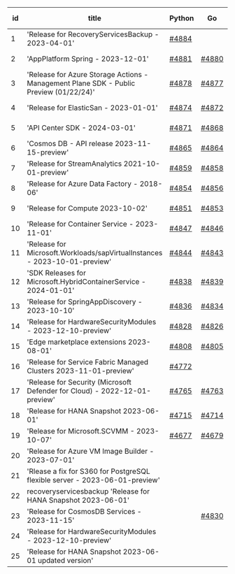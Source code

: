 | id | title | Python | Go | Java | Js | created date | target date | status |
| ------ | ------ | ------ | ------ | ------ | ------ | ------ | ------ | :-----: |
| 1 | 'Release for RecoveryServicesBackup - 2023-04-01'  | [#4884](https://github.com/Azure/sdk-release-request/issues/4884)  |  |  |  | 01-10 | 01-26 |  |
| 2 | 'AppPlatform Spring - 2023-12-01'  | [#4881](https://github.com/Azure/sdk-release-request/issues/4881)  | [#4880](https://github.com/Azure/sdk-release-request/issues/4880)  | [#4883](https://github.com/Azure/sdk-release-request/issues/4883)  | [#4882](https://github.com/Azure/sdk-release-request/issues/4882)  | 01-10 | 01-26 | Hold on by JS/Python/ |
| 3 | 'Release for Azure Storage Actions - Management Plane SDK - Public Preview (01/22/24)'  | [#4878](https://github.com/Azure/sdk-release-request/issues/4878)  | [#4877](https://github.com/Azure/sdk-release-request/issues/4877)  | [#4879](https://github.com/Azure/sdk-release-request/issues/4879)  | [#4876](https://github.com/Azure/sdk-release-request/issues/4876)  | 01-09 | 01-26 | Hold on by JS/Python/ |
| 4 | 'Release for ElasticSan - 2023-01-01'  | [#4874](https://github.com/Azure/sdk-release-request/issues/4874)  | [#4872](https://github.com/Azure/sdk-release-request/issues/4872)  | [#4875](https://github.com/Azure/sdk-release-request/issues/4875)  | [#4873](https://github.com/Azure/sdk-release-request/issues/4873)  | 01-09 | 01-26 | Hold on by JS/Python/ |
| 5 | 'API Center SDK - 2024-03-01'  | [#4871](https://github.com/Azure/sdk-release-request/issues/4871)  | [#4868](https://github.com/Azure/sdk-release-request/issues/4868)  | [#4869](https://github.com/Azure/sdk-release-request/issues/4869)  | [#4870](https://github.com/Azure/sdk-release-request/issues/4870)  | 01-08 | 01-26 | Hold on by JS/Java/Go/Python/ |
| 6 | 'Cosmos DB - API release 2023-11-15-preview'  | [#4865](https://github.com/Azure/sdk-release-request/issues/4865)  | [#4864](https://github.com/Azure/sdk-release-request/issues/4864)  | [#4863](https://github.com/Azure/sdk-release-request/issues/4863)  | [#4866](https://github.com/Azure/sdk-release-request/issues/4866)  | 01-06 | 01-26 | Hold on by JS/ |
| 7 | 'Release for StreamAnalytics 2021-10-01-preview'  | [#4859](https://github.com/Azure/sdk-release-request/issues/4859)  | [#4858](https://github.com/Azure/sdk-release-request/issues/4858)  | [#4860](https://github.com/Azure/sdk-release-request/issues/4860)  | [#4861](https://github.com/Azure/sdk-release-request/issues/4861)  | 12-27 | 01-26 | Hold on by JS/ |
| 8 | 'Release for Azure Data Factory - 2018-06'  | [#4854](https://github.com/Azure/sdk-release-request/issues/4854)  | [#4856](https://github.com/Azure/sdk-release-request/issues/4856)  | [#4857](https://github.com/Azure/sdk-release-request/issues/4857)  | [#4855](https://github.com/Azure/sdk-release-request/issues/4855)  | 12-27 | 01-26 |  |
| 9 | 'Release for Compute 2023-10-02'  | [#4851](https://github.com/Azure/sdk-release-request/issues/4851)  | [#4853](https://github.com/Azure/sdk-release-request/issues/4853)  | [#4850](https://github.com/Azure/sdk-release-request/issues/4850)  | [#4852](https://github.com/Azure/sdk-release-request/issues/4852)  | 12-26 | 01-26 |  |
| 10 | 'Release for Container Service - 2023-11-01'  | [#4847](https://github.com/Azure/sdk-release-request/issues/4847)  | [#4846](https://github.com/Azure/sdk-release-request/issues/4846)  | [#4848](https://github.com/Azure/sdk-release-request/issues/4848)  | [#4849](https://github.com/Azure/sdk-release-request/issues/4849)  | 12-21 | 01-26 | Hold on by JS/Java/Go/Python/ |
| 11 | 'Release for Microsoft.Workloads/sapVirtualInstances - 2023-10-01-preview'  | [#4844](https://github.com/Azure/sdk-release-request/issues/4844)  | [#4843](https://github.com/Azure/sdk-release-request/issues/4843)  | [#4845](https://github.com/Azure/sdk-release-request/issues/4845)  | [#4842](https://github.com/Azure/sdk-release-request/issues/4842)  | 12-20 | 01-26 | Hold on by JS/Java/Go/Python/ |
| 12 | 'SDK Releases for Microsoft.HybridContainerService - 2024-01-01'  | [#4838](https://github.com/Azure/sdk-release-request/issues/4838)  | [#4839](https://github.com/Azure/sdk-release-request/issues/4839)  | [#4840](https://github.com/Azure/sdk-release-request/issues/4840)  | [#4841](https://github.com/Azure/sdk-release-request/issues/4841)  | 12-18 | 01-26 |  |
| 13 | 'Release for SpringAppDiscovery - 2023-10-10'  | [#4836](https://github.com/Azure/sdk-release-request/issues/4836)  | [#4834](https://github.com/Azure/sdk-release-request/issues/4834)  | [#4837](https://github.com/Azure/sdk-release-request/issues/4837)  | [#4835](https://github.com/Azure/sdk-release-request/issues/4835)  | 12-15 | 01-26 | Hold on by JS/Python/ |
| 14 | 'Release for HardwareSecurityModules  - 2023-12-10-preview'  | [#4828](https://github.com/Azure/sdk-release-request/issues/4828)  | [#4826](https://github.com/Azure/sdk-release-request/issues/4826)  | [#4827](https://github.com/Azure/sdk-release-request/issues/4827)  |  | 12-11 | 01-26 |  |
| 15 | 'Edge marketplace extensions 2023-08-01'  | [#4808](https://github.com/Azure/sdk-release-request/issues/4808)  | [#4805](https://github.com/Azure/sdk-release-request/issues/4805)  | [#4807](https://github.com/Azure/sdk-release-request/issues/4807)  | [#4806](https://github.com/Azure/sdk-release-request/issues/4806)  | 11-29 | 02-23 | Hold on by JS/Java/Go/Python/ |
| 16 | 'Release for Service Fabric Managed Clusters 2023-11-01-preview'  | [#4772](https://github.com/Azure/sdk-release-request/issues/4772)  |  |  |  | 11-21 | 12-22 | Hold on by Python/ |
| 17 | 'Release for Security (Microsoft Defender for Cloud) - 2022-12-01-preview'  | [#4765](https://github.com/Azure/sdk-release-request/issues/4765)  | [#4763](https://github.com/Azure/sdk-release-request/issues/4763)  | [#4764](https://github.com/Azure/sdk-release-request/issues/4764)  | [#4762](https://github.com/Azure/sdk-release-request/issues/4762)  | 11-13 | 01-26 | Hold on by JS/Java/Go/Python/ |
| 18 | 'Release for HANA Snapshot 2023-06-01'  | [#4715](https://github.com/Azure/sdk-release-request/issues/4715)  | [#4714](https://github.com/Azure/sdk-release-request/issues/4714)  |  | [#4712](https://github.com/Azure/sdk-release-request/issues/4712)  | 11-06 | 01-26 |  |
| 19 | 'Release for Microsoft.SCVMM - 2023-10-07'  | [#4677](https://github.com/Azure/sdk-release-request/issues/4677)  | [#4679](https://github.com/Azure/sdk-release-request/issues/4679)  | [#4678](https://github.com/Azure/sdk-release-request/issues/4678)  | [#4676](https://github.com/Azure/sdk-release-request/issues/4676)  | 10-23 | 01-26 | Hold on by JS/Java/Go/Python/ |
| 20 | 'Release for Azure VM Image Builder - 2023-07-01'  |  |  | [#4801](https://github.com/Azure/sdk-release-request/issues/4801)  |  | 11-29 | 01-26 | Hold on by Java/ |
| 21 | 'Rlease a fix for S360 for PostgreSQL flexible server - 2023-06-01-preview'  |  |  | [#4781](https://github.com/Azure/sdk-release-request/issues/4781)  |  | 11-27 | 12-22 |  |
| 22 | recoveryservicesbackup 'Release for HANA Snapshot 2023-06-01'  |  |  | [#4713](https://github.com/Azure/sdk-release-request/issues/4713)  |  | 11-06 | 01-26 | Hold on by Java/ |
| 23 | 'Release for CosmosDB Services - 2023-11-15'  |  | [#4830](https://github.com/Azure/sdk-release-request/issues/4830)  |  | [#4831](https://github.com/Azure/sdk-release-request/issues/4831)  | 12-12 | 01-26 |  |
| 24 | 'Release for HardwareSecurityModules - 2023-12-10-preview'  |  |  |  | [#4862](https://github.com/Azure/sdk-release-request/issues/4862)  | 01-02 | 01-26 |  |
| 25 | 'Release for HANA Snapshot 2023-06-01 updated version'  |  |  |  | [#4825](https://github.com/Azure/sdk-release-request/issues/4825)  | 12-08 | 01-26 |  |

